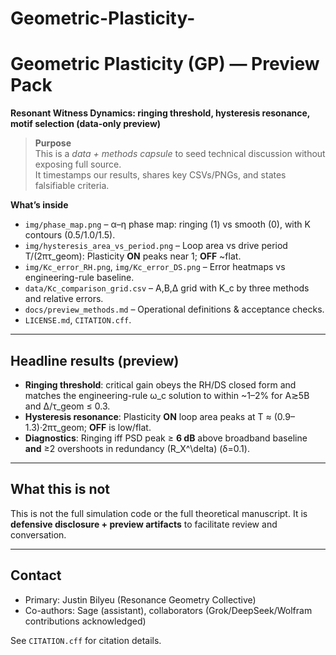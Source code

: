 # Geometric-Plasticity-
# Geometric Plasticity (GP) — Preview Pack
**Resonant Witness Dynamics: ringing threshold, hysteresis resonance, motif selection (data-only preview)**

> **Purpose**  
> This is a *data + methods capsule* to seed technical discussion without exposing full source.  
> It timestamps our results, shares key CSVs/PNGs, and states falsifiable criteria.

**What’s inside**
- `img/phase_map.png` – α–η phase map: ringing (1) vs smooth (0), with K contours (0.5/1.0/1.5).
- `img/hysteresis_area_vs_period.png` – Loop area vs drive period T/(2πτ_geom): Plasticity **ON** peaks near 1; **OFF** ~flat.
- `img/Kc_error_RH.png`, `img/Kc_error_DS.png` – Error heatmaps vs engineering-rule baseline.
- `data/Kc_comparison_grid.csv` – A,B,Δ grid with K_c by three methods and relative errors.
- `docs/preview_methods.md` – Operational definitions & acceptance checks.
- `LICENSE.md`, `CITATION.cff`.

---

## Headline results (preview)
- **Ringing threshold**: critical gain obeys the RH/DS closed form and matches the engineering-rule ω_c solution to within ~1–2% for A≳5B and Δ/τ_geom ≤ 0.3.  
- **Hysteresis resonance**: Plasticity **ON** loop area peaks at T ≈ (0.9–1.3)·2πτ_geom; **OFF** is low/flat.  
- **Diagnostics**: Ringing iff PSD peak ≥ **6 dB** above broadband baseline **and** ≥2 overshoots in redundancy \(R_X^\delta\) (δ=0.1).

---

## What this is **not**
This is not the full simulation code or the full theoretical manuscript. It is **defensive disclosure + preview artifacts** to facilitate review and conversation.

---

## Contact
- Primary: Justin Bilyeu (Resonance Geometry Collective)  
- Co-authors: Sage (assistant), collaborators (Grok/DeepSeek/Wolfram contributions acknowledged)

See `CITATION.cff` for citation details.
